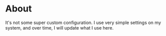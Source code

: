 # About
It's not some super custom configuration. I use very simple settings on my system, and over time, I will update what I use here.
